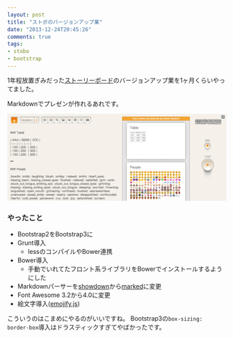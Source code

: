 ```yaml
---
layout: post
title: "ストボのバージョンアップ業"
date: "2013-12-24T20:45:26"
comments: true
tags: 
- stobo
- bootstrap
---
```


1年程放置ぎみだった[ストーリーボード](http://www.storyboards.jp)のバージョンアップ業を1ヶ月くらいやってました。

<!--more-->

Markdownでプレゼンが作れるあれです。

![](/images/post/storyboards-emoji.png)

### やったこと

- Bootstrap2をBootstrap3に
- Grunt導入
  - lessのコンパイルやBower連携
- Bower導入
  - 手動でいれてたフロント系ライブラリをBowerでインストールするようにした
- Markdownパーサーを[showdown](https://github.com/coreyti/showdown)から[marked](https://github.com/chjj/marked)に変更
- Font Awesome 3.2から4.0に変更
- 絵文字導入([emojify.js](http://hassankhan.github.io/emojify.js/))

こういうのはこまめにやるのがいいですね。
Bootstrap3の`box-sizing: border-box`導入はドラスティックすぎてやばかったです。

